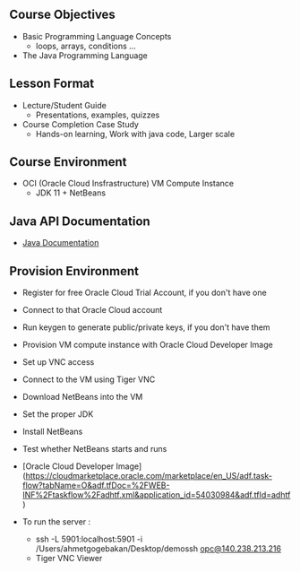 ## Course Objectives

- Basic Programming Language Concepts
    - loops, arrays, conditions ...
- The Java Programming Language

## Lesson Format

- Lecture/Student Guide
    - Presentations, examples, quizzes
- Course Completion Case Study
    - Hands-on learning, Work with java code, Larger scale

## Course Environment

- OCI (Oracle Cloud Insfrastructure) VM Compute Instance
    - JDK 11 + NetBeans

## Java API Documentation

- [Java Documentation](https://docs.oracle.com/en/java/javase/11/docs/api/index.html)

## Provision Environment

- Register for free Oracle Cloud Trial Account, if you don't have one
- Connect to that Oracle Cloud account
- Run keygen to generate public/private keys, if you don't have them
- Provision VM compute instance with Oracle Cloud Developer Image
- Set up VNC access
- Connect to the VM using Tiger VNC
- Download NetBeans into the VM
- Set the proper JDK
- Install NetBeans
- Test whether NetBeans starts and runs

- [Oracle Cloud Developer Image] (https://cloudmarketplace.oracle.com/marketplace/en_US/adf.task-flow?tabName=O&adf.tfDoc=%2FWEB-INF%2Ftaskflow%2Fadhtf.xml&application_id=54030984&adf.tfId=adhtf)

- To run the server :
    - ssh -L 5901:localhost:5901 -i /Users/ahmetgogebakan/Desktop/demossh opc@140.238.213.216 
    - Tiger VNC Viewer